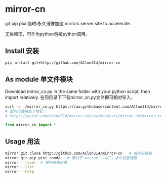# mirror-cn

git pip pixi 临时/永久镜像加速 mirrors server site to accelerate.

无依赖项，可作为python包被python调用。

## Install 安装
```sh
pip install git+http://github.com/AClon314/mirror-cn
```

## As module 单文件模块

Download mirror_cn.py in the same folder with your python script, then import relatively.
在同目录下下载mirror_cn.py文件即可相对导入。

```sh
curl -o ./mirror_cn.py https://raw.githubusercontent.com/AClon314/mirror-cn/refs/heads/main/src/mirror_cn/mirror_cn.py
# 国内可使用如下地址：
# https://gitee.com/aclon314/mirror-cn/raw/main/src/mirror_cn/mirror_cn.py
```

```python
from mirror_cn import *
```

## Usage 用法
```sh
mirror git clone http://github.com/AClon314/mirror-cn   # 临时走镜像
mirror git pip pixi conda   # 等价于 mirror --all，永久设置镜像
mirror --reset  # 移除镜像设置
mirror --list
mirror --help
```